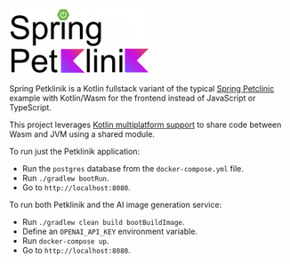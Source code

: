 <img src="spring-petklinik.png" width="50%" height="50%">

Spring Petklinik is a Kotlin fullstack variant of the typical [Spring Petclinic](https://github.com/spring-projects/spring-petclinic) example with Kotlin/Wasm for the frontend instead of JavaScript or TypeScript.

This project leverages [Kotlin multiplatform support](https://kotlinlang.org/docs/multiplatform.html) to share code between Wasm and JVM using a shared module.

To run just the Petklinik application:
 - Run the `postgres` database from the `docker-compose.yml` file.
 - Run `./gradlew bootRun`.
 - Go to `http://localhost:8080`.

To run both Petklinik and the AI image generation service:
 - Run `./gradlew clean build bootBuildImage`.
 - Define an `OPENAI_API_KEY` environment variable.
 - Run `docker-compose up`.
 - Go to `http://localhost:8080`.
